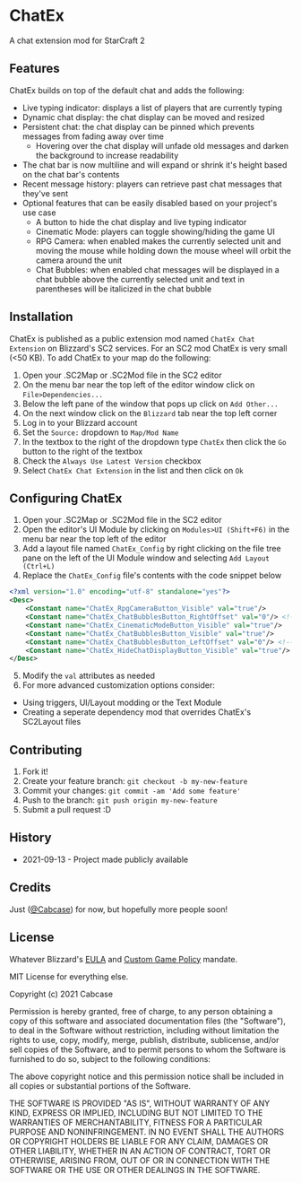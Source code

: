 # ChatEx

A chat extension mod for StarCraft 2

<!-- TODO: Video demo -->

## Features

ChatEx builds on top of the default chat and adds the following:

- Live typing indicator: displays a list of players that are currently typing
- Dynamic chat display: the chat display can be moved and resized
- Persistent chat: the chat display can be pinned which prevents messages from fading away over time
  - Hovering over the chat display will unfade old messages and darken the background to increase readability
- The chat bar is now multiline and will expand or shrink it's height based on the chat bar's contents
- Recent message history: players can retrieve past chat messages that they've sent
- Optional features that can be easily disabled based on your project's use case
  - A button to hide the chat display and live typing indicator
  - Cinematic Mode: players can toggle showing/hiding the game UI 
  - RPG Camera: when enabled makes the currently selected unit and moving the mouse while holding down the mouse wheel will orbit the camera around the unit
  - Chat Bubbles: when enabled chat messages will be displayed in a chat bubble above the currently selected unit and text in parentheses will be italicized in the chat bubble

## Installation

ChatEx is published as a public extension mod named `ChatEx Chat Extension` on Blizzard's SC2 services. For an SC2 mod ChatEx is very small (<50 KB). To add ChatEx to your map do the following:

1. Open your .SC2Map or .SC2Mod file in the SC2 editor
2. On the menu bar near the top left of the editor window click on `File>Dependencies...`
3. Below the left pane of the window that pops up click on `Add Other...`
4. On the next window click on the `Blizzard` tab near the top left corner
5. Log in to your Blizzard account
6. Set the `Source:` dropdown to `Map/Mod Name`
7. In the textbox to the right of the dropdown type `ChatEx` then click the `Go` button to the right of the textbox
8. Check the `Always Use Latest Version` checkbox
9. Select `ChatEx Chat Extension` in the list and then click on `Ok`

## Configuring ChatEx

1. Open your .SC2Map or .SC2Mod file in the SC2 editor
2. Open the editor's UI Module by clicking on `Modules>UI (Shift+F6)` in the menu bar near the top left of the editor
3. Add a layout file named `ChatEx_Config` by right clicking on the file tree pane on the left of the UI Module window and selecting `Add Layout (Ctrl+L)`
4. Replace the `ChatEx_Config` file's contents with the code snippet below

```xml
<?xml version="1.0" encoding="utf-8" standalone="yes"?>
<Desc>
    <Constant name="ChatEx_RpgCameraButton_Visible" val="true"/>
    <Constant name="ChatEx_ChatBubblesButton_RightOffset" val="0"/> <!-- Button width = 32 -->
    <Constant name="ChatEx_CinematicModeButton_Visible" val="true"/>
    <Constant name="ChatEx_ChatBubblesButton_Visible" val="true"/>
    <Constant name="ChatEx_ChatBubblesButton_LeftOffset" val="0"/> <!-- Negative value moves the button to the left -->
    <Constant name="ChatEx_HideChatDisplayButton_Visible" val="true"/>
</Desc>
```

5. Modify the `val` attributes as needed
6. For more advanced customization options consider:
  - Using triggers, UI/Layout modding or the Text Module
  - Creating a seperate dependency mod that overrides ChatEx's SC2Layout files

## Contributing

1. Fork it!
2. Create your feature branch: `git checkout -b my-new-feature`
3. Commit your changes: `git commit -am 'Add some feature'`
4. Push to the branch: `git push origin my-new-feature`
5. Submit a pull request :D

## History

- 2021-09-13 - Project made publicly available

## Credits

Just ([@Cabcase](https://github.com/Cabcase)) for now, but hopefully more people soon! 

## License

Whatever Blizzard's [EULA](https://www.blizzard.com/en-us/legal/fba4d00f-c7e4-4883-b8b9-1b4500a402ea/blizzard-end-user-license-agreement) and [Custom Game Policy](https://www.blizzard.com/en-us/legal/2749df07-2b53-4990-b75e-a7cb3610318b/custom-game-acceptable-use-policy) mandate.

MIT License for everything else.

Copyright (c) 2021 Cabcase

Permission is hereby granted, free of charge, to any person obtaining a copy
of this software and associated documentation files (the "Software"), to deal
in the Software without restriction, including without limitation the rights
to use, copy, modify, merge, publish, distribute, sublicense, and/or sell
copies of the Software, and to permit persons to whom the Software is
furnished to do so, subject to the following conditions:

The above copyright notice and this permission notice shall be included in all
copies or substantial portions of the Software.

THE SOFTWARE IS PROVIDED "AS IS", WITHOUT WARRANTY OF ANY KIND, EXPRESS OR
IMPLIED, INCLUDING BUT NOT LIMITED TO THE WARRANTIES OF MERCHANTABILITY,
FITNESS FOR A PARTICULAR PURPOSE AND NONINFRINGEMENT. IN NO EVENT SHALL THE
AUTHORS OR COPYRIGHT HOLDERS BE LIABLE FOR ANY CLAIM, DAMAGES OR OTHER
LIABILITY, WHETHER IN AN ACTION OF CONTRACT, TORT OR OTHERWISE, ARISING FROM,
OUT OF OR IN CONNECTION WITH THE SOFTWARE OR THE USE OR OTHER DEALINGS IN THE
SOFTWARE.